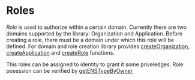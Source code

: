 # Roles

*Role* is used to authorize within a certain domain. Currently there 
are two domains supported by the library: Organization and Application. Before
creating a role, there must be a domain under which this role will be defined. 
For domain and role creation library provides
[createOrganization](../api/classes/iam.md#createorganization),
[createApplication](../api/classes/iam.md#createapplication) and 
[createRole](../api/classes/iam.md#createrole) functions.

This roles can be assigned to identity to grant it some priveledges. Role 
posession can be verified by [getENSTypeByOwner](../api/classes/iam.md#getenstypebyowner)
